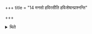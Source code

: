 +++
title = "14 मनसो हविरसीति हविःशेषान्प्राश्नन्ति"

+++

<details><summary>थिते</summary>

मनसो हविरसीति हविःशेषान्प्राश्नन्ति १४
</details>
